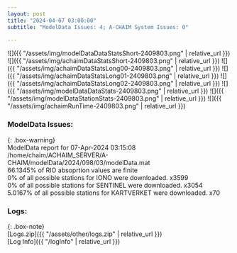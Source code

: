 ```yaml
---
layout: post
title: "2024-04-07 03:00:00"
subtitle: "ModelData Issues: 4; A-CHAIM System Issues: 0"

---
```


![]({{ "/assets/img/modelDataDataStatsShort-2409803.png" | relative_url }})
![]({{ "/assets/img/achaimDataStatsShort-2409803.png" | relative_url }})
![]({{ "/assets/img/achaimDataStatsLong00-2409803.png" | relative_url }})
![]({{ "/assets/img/achaimDataStatsLong01-2409803.png" | relative_url }})
![]({{ "/assets/img/achaimDataStatsLong02-2409803.png" | relative_url }})
![]({{ "/assets/img/modelDataDataStats-2409803.png" | relative_url }})
![]({{ "/assets/img/modelDataStationStats-2409803.png" | relative_url }})
![]({{ "/assets/img/achaimRunTime-2409803.png" | relative_url }})


### ModelData Issues:  
  
{: .box-warning}  
 ModelData report for 07-Apr-2024 03:15:08   
 /home/chaim/ACHAIM_SERVER/A-CHAIM/modelData/2024/098/03/modelData.mat   
 66.1345% of RIO absoprtion values are finite   
 0% of all possible stations for IONO were downloaded. x3599   
 0% of all possible stations for SENTINEL were downloaded. x3054   
 5.0167% of all possible stations for KARTVERKET were downloaded. x70   
  


### Logs:  
  
{: .box-note}  
[Logs.zip]({{ "/assets/other/logs.zip" | relative_url }})  
[Log Info]({{ "/logInfo" | relative_url }})  
